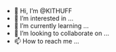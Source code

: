 - 👋 Hi, I’m @KITHUFF
- 👀 I’m interested in ...
- 🌱 I’m currently learning ...
- 💞️ I’m looking to collaborate on ...
- 📫 How to reach me ...

<!---
KITHUFF/KITHUFF is a ✨ special ✨ repository because its `README.md` (this file) appears on your GitHub profile.
You can click the Preview link to take a look at your changes.
--->
